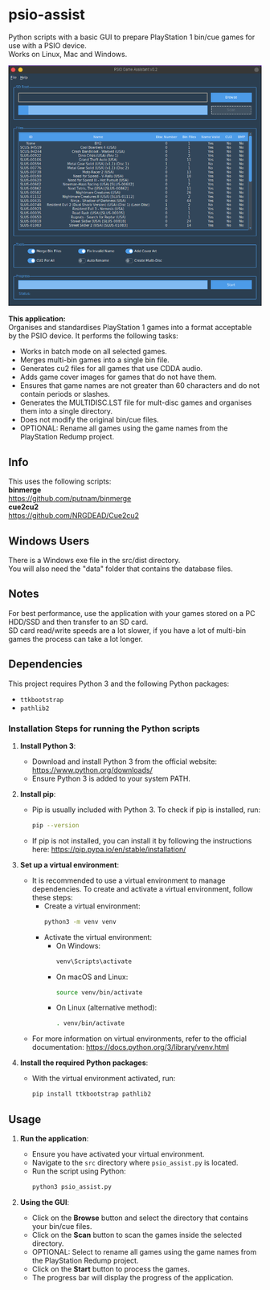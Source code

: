 # psio-assist
Python scripts with a basic GUI to prepare PlayStation 1 bin/cue games for use with a PSIO device.<br>
Works on Linux, Mac and Windows.<br>

![alt text](https://github.com/logi-26/psio-assist/blob/v0.2/image.png?raw=true)

**This application:**<br/>
Organises and standardises PlayStation 1 games into a format acceptable by the PSIO device. It performs the following tasks:<br/>

- Works in batch mode on all selected games.<br/>
- Merges multi-bin games into a single bin file.<br/>
- Generates cu2 files for all games that use CDDA audio.<br/>
- Adds game cover images for games that do not have them.<br/>
- Ensures that game names are not greater than 60 characters and do not contain periods or slashes.<br/>
- Generates the MULTIDISC.LST file for mult-disc games and organises them into a single directory.<br/>
- Does not modify the original bin/cue files.<br/>
- OPTIONAL: Rename all games using the game names from the PlayStation Redump project.<br/>

## Info
This uses the following scripts:<br/>
**binmerge**<br/>
https://github.com/putnam/binmerge<br/>
**cue2cu2**<br/>
https://github.com/NRGDEAD/Cue2cu2

## Windows Users
There is a Windows exe file in the src/dist directory.<br/>
You will also need the "data" folder that contains the database files.<br/>

## Notes
For best performance, use the application with your games stored on a PC HDD/SSD and then transfer to an SD card.<br/>
SD card read/write speeds are a lot slower, if you have a lot of multi-bin games the process can take a lot longer.

## Dependencies
This project requires Python 3 and the following Python packages:
- `ttkbootstrap`
- `pathlib2`

### Installation Steps for running the Python scripts
1. **Install Python 3**:
   - Download and install Python 3 from the official website: https://www.python.org/downloads/
   - Ensure Python 3 is added to your system PATH.

2. **Install pip**:
   - Pip is usually included with Python 3. To check if pip is installed, run:
     ```bash
     pip --version
     ```
   - If pip is not installed, you can install it by following the instructions here: https://pip.pypa.io/en/stable/installation/

3. **Set up a virtual environment**:
   - It is recommended to use a virtual environment to manage dependencies. To create and activate a virtual environment, follow these steps:
     - Create a virtual environment:
       ```bash
       python3 -m venv venv
       ```
     - Activate the virtual environment:
       - On Windows:
         ```bash
         venv\Scripts\activate
         ```
       - On macOS and Linux:
         ```bash
         source venv/bin/activate
         ```
       - On Linux (alternative method):
         ```bash
         . venv/bin/activate
         ```
   - For more information on virtual environments, refer to the official documentation: https://docs.python.org/3/library/venv.html

4. **Install the required Python packages**:
   - With the virtual environment activated, run:
     ```bash
     pip install ttkbootstrap pathlib2
     ```

## Usage
1. **Run the application**:
   - Ensure you have activated your virtual environment.
   - Navigate to the `src` directory where `psio_assist.py` is located.
   - Run the script using Python:
     ```bash
     python3 psio_assist.py
     ```

2. **Using the GUI**:
   - Click on the **Browse** button and select the directory that contains your bin/cue files.
   - Click on the **Scan** button to scan the games inside the selected directory.
   - OPTIONAL: Select to rename all games using the game names from the PlayStation Redump project.
   - Click on the **Start** button to process the games.
   - The progress bar will display the progress of the application.

